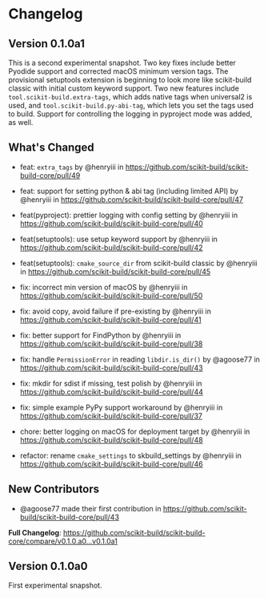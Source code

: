 # Changelog

## Version 0.1.0a1

This is a second experimental snapshot. Two key fixes include better Pyodide
support and corrected macOS minimum version tags. The provisional setuptools
extension is beginning to look more like scikit-build classic with initial
custom keyword support. Two new features include `tool.scikit-build.extra-tags`,
which adds native tags when universal2 is used, and
`tool.scikit-build.py-abi-tag`, which lets you set the tags used to build.
Support for controlling the logging in pyproject mode was added, as well.

## What's Changed

- feat: `extra_tags` by @henryiii in
  https://github.com/scikit-build/scikit-build-core/pull/49
- feat: support for setting python & abi tag (including limited API) by
  @henryiii in https://github.com/scikit-build/scikit-build-core/pull/47
- feat(pyproject): prettier logging with config setting by @henryiii in
  https://github.com/scikit-build/scikit-build-core/pull/40
- feat(setuptools): use setup keyword support by @henryiii in
  https://github.com/scikit-build/scikit-build-core/pull/42
- feat(setuptools): `cmake_source_dir` from scikit-build classic by @henryiii in
  https://github.com/scikit-build/scikit-build-core/pull/45

- fix: incorrect min version of macOS by @henryiii in
  https://github.com/scikit-build/scikit-build-core/pull/50
- fix: avoid copy, avoid failure if pre-existing by @henryiii in
  https://github.com/scikit-build/scikit-build-core/pull/41
- fix: better support for FindPython by @henryiii in
  https://github.com/scikit-build/scikit-build-core/pull/38
- fix: handle `PermissionError` in reading `libdir.is_dir()` by @agoose77 in
  https://github.com/scikit-build/scikit-build-core/pull/43
- fix: mkdir for sdist if missing, test polish by @henryiii in
  https://github.com/scikit-build/scikit-build-core/pull/44
- fix: simple example PyPy support workaround by @henryiii in
  https://github.com/scikit-build/scikit-build-core/pull/37

- chore: better logging on macOS for deployment target by @henryiii in
  https://github.com/scikit-build/scikit-build-core/pull/48
- refactor: rename `cmake_settings` to skbuild_settings by @henryiii in
  https://github.com/scikit-build/scikit-build-core/pull/46

## New Contributors

- @agoose77 made their first contribution in
  https://github.com/scikit-build/scikit-build-core/pull/43

**Full Changelog**:
https://github.com/scikit-build/scikit-build-core/compare/v0.1.0.a0...v0.1.0a1

## Version 0.1.0a0

First experimental snapshot.
